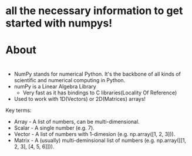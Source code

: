 # all the necessary information to get started with numpys!
# About <h1>
* NumPy stands for numerical Python. It's the backbone of all kinds of scientific and numerical computing in Python.
* numPy is a Linear Algebra Library
  * Very fast as it has bindings to C libraries(Locality Of Reference)
* Used to work with 1D(Vectors) or 2D(Matrices) arrays!
 
Key terms:

- Array - A list of numbers, can be multi-dimensional.
- Scalar - A single number (e.g. 7).
- Vector - A list of numbers with 1-dimesion (e.g. np.array([1, 2, 3])).
- Matrix - A (usually) multi-deminsional list of numbers (e.g. np.array([[1, 2, 3], [4, 5, 6]])).
